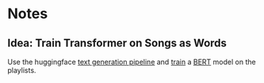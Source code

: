 # Notes

## Idea: Train Transformer on Songs as Words

Use the huggingface [text generation pipeline](https://huggingface.co/transformers/main_classes/pipelines.html#textgenerationpipeline) and [train](https://huggingface.co/blog/how-to-train) a [BERT](https://huggingface.co/transformers/model_doc/bert.html) model on the playlists.